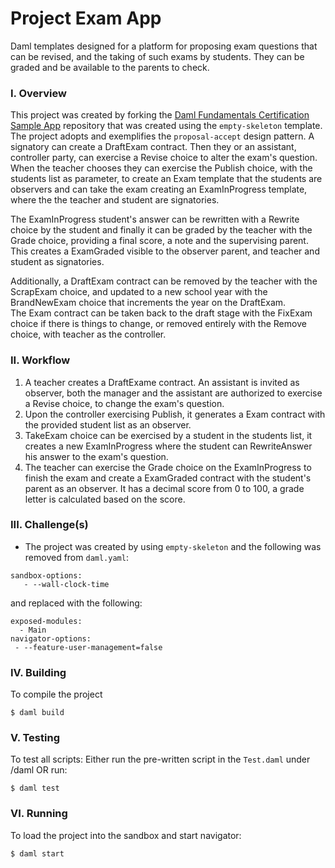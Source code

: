 # Project Exam App
Daml templates designed for a platform for proposing exam questions that can be revised, and the taking of such exams by students. They can be graded and be available to the parents to check.

### I. Overview 
This project was created by forking the [Daml Fundamentals Certification Sample App](https://github.com/DACH-NY/FundamentalsSampleApp) repository that was created using the `empty-skeleton` template. The project adopts and exemplifies the `proposal-accept` design pattern.
A signatory can create a DraftExam contract. Then they or an assistant, controller party, can exercise a Revise choice to alter the exam's question. When the teacher chooses they can exercise the Publish choice, with the students list as parameter, to create an Exam template that the students are observers and can take the exam creating an ExamInProgress template, where the the teacher and student are signatories.   

The ExamInProgress student's answer can be rewritten with a Rewrite choice by the student and finally it can be graded by the teacher with the Grade choice, providing a final score, a note and the supervising parent. This creates a ExamGraded visible to the observer parent, and teacher and student as signatories.  

Additionally, a DraftExam contract can be removed by the teacher with the ScrapExam choice, and updated to a new school year with the BrandNewExam choice that increments the year on the DraftExam.  
The Exam contract can be taken back to the draft stage with the FixExam choice if there is things to change, or removed entirely with the Remove choice, with teacher as the controller.

### II. Workflow
1. A teacher creates a DraftExame contract. An assistant is invited as observer, both the manager and the assistant are authorized to exercise a Revise choice, to change the exam's question.
2. Upon the controller exercising Publish, it generates a Exam contract with the provided student list as an observer.
3. TakeExam choice can be exercised by a student in the students list, it creates a new ExamInProgress where the student can RewriteAnswer his answer to the exam's question.
4. The teacher can exercise the Grade choice on the ExamInProgress to finish the exam and create a ExamGraded contract with the student's parent as an observer. It has a decimal score from 0 to 100, a grade letter is calculated based on the score.  


### III. Challenge(s)
* The project was created by using `empty-skeleton` and the following was removed from `daml.yaml`:
```
sandbox-options:
   - --wall-clock-time
```
and replaced with the following:

```
exposed-modules:
  - Main
navigator-options:
 - --feature-user-management=false
```

### IV. Building
To compile the project
```
$ daml build
```

### V. Testing
To test all scripts:
Either run the pre-written script in the `Test.daml` under /daml OR run:
```
$ daml test
```

### VI. Running
To load the project into the sandbox and start navigator:
```
$ daml start
```
